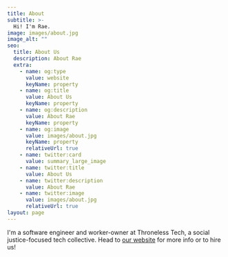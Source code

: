 ```yaml
---
title: About
subtitle: >-
  Hi! I'm Rae.
image: images/about.jpg
image_alt: ""
seo:
  title: About Us
  description: About Rae
  extra:
    - name: og:type
      value: website
      keyName: property
    - name: og:title
      value: About Us
      keyName: property
    - name: og:description
      value: About Rae
      keyName: property
    - name: og:image
      value: images/about.jpg
      keyName: property
      relativeUrl: true
    - name: twitter:card
      value: summary_large_image
    - name: twitter:title
      value: About Us
    - name: twitter:description
      value: About Rae
    - name: twitter:image
      value: images/about.jpg
      relativeUrl: true
layout: page
---
```


I'm a software engineer and worker-owner at Throneless Tech, a social justice-focused tech collective. Head to [our website](https://throneless.tech) for more info or to hire us!
